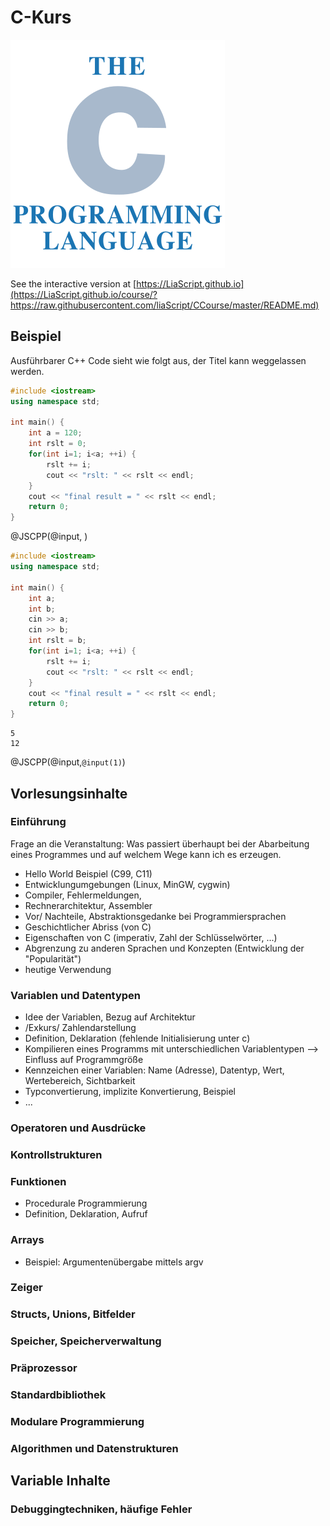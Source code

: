 <!--

author:   Sebastian Zug & André Dietrich
email:    zug@ovgu.de   & andre.dietrich@ovgu.de
version:  0.0.1
language: de
narrator: Deutsch Female

comment:  This is a very simple comment.
          Multiline is also okay.

translation: English   translation/english.md

script:   https://felixhao28.github.io/JSCPP/dist/JSCPP.es5.min.js

@JSCPP
<script>
  try {
    var output = "";
    JSCPP.run(`@0`, `@1`, {stdio: {write: s => { output += s.replace(/\n/g, "<br>");}}});
    output;
  } catch (msg) {
    var error = new LiaError(msg, 1);
    var log = msg.match(/(.*)\nline (\d+) \(column (\d+)\):.*\n.*\n(.*)/);
    var info = log[1] + " " + log[4];

    if (info.length > 80)
      info = info.substring(0,76) + "..."

    error.add_detail(0, info, "error", log[2]-1, log[3]);

    throw error;
  }
</script>
@end


-->

# C-Kurs

![C logo](img/logo.png)

See the interactive version at
[https://LiaScript.github.io](https://LiaScript.github.io/course/?https://raw.githubusercontent.com/liaScript/CCourse/master/README.md)

## Beispiel

Ausführbarer C++ Code sieht wie folgt aus, der Titel kann weggelassen werden.

```cpp                     Sample.cpp
#include <iostream>
using namespace std;

int main() {
    int a = 120;
    int rslt = 0;
    for(int i=1; i<a; ++i) {
        rslt += i;
        cout << "rslt: " << rslt << endl;
    }
    cout << "final result = " << rslt << endl;
    return 0;
}
```
@JSCPP(@input, )


```cpp                     Sample.cpp
#include <iostream>
using namespace std;

int main() {
    int a;
    int b;
    cin >> a;
    cin >> b;
    int rslt = b;
    for(int i=1; i<a; ++i) {
        rslt += i;
        cout << "rslt: " << rslt << endl;
    }
    cout << "final result = " << rslt << endl;
    return 0;
}
```
``` text                  stdin
5
12
```
@JSCPP(@input,`@input(1)`)

## Vorlesungsinhalte

### Einführung
Frage an die Veranstaltung: Was passiert überhaupt bei der Abarbeitung eines Programmes und auf welchem Wege kann ich es erzeugen.

+ Hello World Beispiel (C99, C11)
+ Entwicklungumgebungen (Linux, MinGW, cygwin)
+ Compiler, Fehlermeldungen,
+ Rechnerarchitektur, Assembler
+ Vor/ Nachteile, Abstraktionsgedanke bei Programmiersprachen
+ Geschichtlicher Abriss (von C)
+ Eigenschaften von C (imperativ, Zahl der Schlüsselwörter, ...)
+ Abgrenzung zu anderen Sprachen und Konzepten (Entwicklung der "Popularität")
+ heutige Verwendung

### Variablen und Datentypen

+ Idee der Variablen, Bezug auf Architektur
+ /Exkurs/ Zahlendarstellung
+ Definition, Deklaration (fehlende Initialisierung unter c)
+ Kompilieren eines Programms mit unterschiedlichen Variablentypen --> Einfluss auf Programmgröße
+ Kennzeichen einer Variablen: Name (Adresse), Datentyp, Wert, Wertebereich, Sichtbarkeit
+ Typconvertierung, implizite Konvertierung, Beispiel
+ ...

### Operatoren und Ausdrücke
### Kontrollstrukturen
### Funktionen

+ Procedurale Programmierung
+ Definition, Deklaration, Aufruf

### Arrays

+ Beispiel: Argumentenübergabe mittels argv

### Zeiger
### Structs, Unions, Bitfelder
### Speicher, Speicherverwaltung
### Präprozessor
### Standardbibliothek
### Modulare Programmierung
### Algorithmen und Datenstrukturen

## Variable Inhalte
### Debuggingtechniken, häufige Fehler
###
